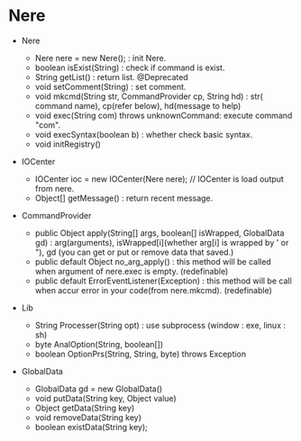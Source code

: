 # Nere 
- Nere
  - Nere nere = new Nere(); : init Nere.
  - boolean isExist(String) : check if command is exist.
  - String getList() : return list. @Deprecated
  - void setComment(String) : set comment.
  - void mkcmd(String str, CommandProvider cp, String hd) : str( command name), cp(refer below), hd(message to help)
  - void exec(String com) throws unknownCommand: execute command "com".
  - void execSyntax(boolean b) : whether check basic syntax.
  - void initRegistry()

 - IOCenter
   - IOCenter ioc = new IOCenter(Nere nere); // IOCenter is load output from nere.
   - Object[] getMessage() : return recent message.
 
  - CommandProvider
    - public Object apply(String[] args, boolean[] isWrapped, GlobalData gd) : arg(arguments), isWrapped[i](whether arg[i] is wrapped by ' or "), gd (you can get or put or remove data that saved.)
    - public default Object no_arg_apply() : this method will be called when argument of nere.exec is empty. (redefinable)
    - public default ErrorEventListener(Exception) : this method will be call when accur error in your code(from nere.mkcmd). (redefinable)
    
  - Lib
    - String Processer(String opt) : use subprocess (window : exe, linux : sh)
    - byte AnalOption(String, boolean[])
    - boolean OptionPrs(String, String, byte) throws Exception
    
  - GlobalData
    - GlobalData gd = new GlobalData()
    - void putData(String key, Object value)
    - Object getData(String key)
    - void removeData(String key)
    - boolean existData(String key);
